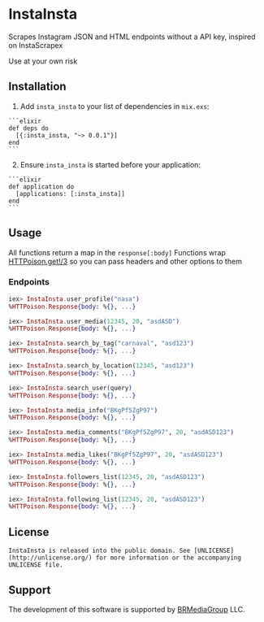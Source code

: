 # InstaInsta

Scrapes Instagram JSON and HTML endpoints without a API key, inspired on InstaScrapex

Use at your own risk

## Installation

  1. Add `insta_insta` to your list of dependencies in `mix.exs`:

    ```elixir
    def deps do
      [{:insta_insta, "~> 0.0.1"}]
    end
    ```

  2. Ensure `insta_insta` is started before your application:

    ```elixir
    def application do
      [applications: [:insta_insta]]
    end
    ```

## Usage
  All functions return a map in the `response[:body]`
  Functions wrap [HTTPoison.get!/3](https://hexdocs.pm/httpoison/HTTPoison.html#get/3) so you can pass headers and other options to them

### Endpoints

  ```elixir
  iex> InstaInsta.user_profile("nasa")
  %HTTPoison.Response{body: %{}, ...}
  ````

  ```elixir
  iex> InstaInsta.user_media(12345, 20, "asdASD")
  %HTTPoison.Response{body: %{}, ...}
  ````

  ```elixir
  iex> InstaInsta.search_by_tag("carnaval", "asd123")
  %HTTPoison.Response{body: %{}, ...}
  ````

  ```elixir
  iex> InstaInsta.search_by_location(12345, "asd123")
  %HTTPoison.Response{body: %{}, ...}
  ````

  ```elixir
  iex> InstaInsta.search_user(query)
  %HTTPoison.Response{body: %{}, ...}
  ````

  ```elixir
  iex> InstaInsta.media_info("BKgPf5ZgP97")
  %HTTPoison.Response{body: %{}, ...}
  ````

  ```elixir
  iex> InstaInsta.media_comments("BKgPf5ZgP97", 20, "asdASD123")
  %HTTPoison.Response{body: %{}, ...}
  ````

  ```elixir
  iex> InstaInsta.media_likes("BKgPf5ZgP97", 20, "asdASD123")
  %HTTPoison.Response{body: %{}, ...}
  ````

  ```elixir
  iex> InstaInsta.followers_list(12345, 20, "asdASD123")
  %HTTPoison.Response{body: %{}, ...}
  ````

  ```elixir
  iex> InstaInsta.following_list(12345, 20, "asdASD123")
  %HTTPoison.Response{body: %{}, ...}
  ````


## License
	InstaInsta is released into the public domain. See [UNLICENSE](http://unlicense.org/) for more information or the accompanying UNLICENSE file.

## Support
  The development of this software is supported by [BRMediaGroup](http://br-mediagroup.com) LLC.
